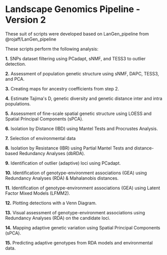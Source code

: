 # Landscape Genomics Pipeline - Version 2 
These suit of scripts were developed based on LanGen_pipeline from @rojaff/LanGen_pipeline

These scripts perform the following analysis:

<b>1.</b> SNPs dataset filtering using PCadapt, sNMF, and TESS3 to outlier detection.

<b>2.</b> Assessment of population genetic structure using sNMF, DAPC, TESS3, and PCA.

<b>3.</b> Creating maps for ancestry coefficients from step 2.

<b>4.</b> Estimate Tajima's D, genetic diversity and genetic distance inter and intra populations.

<b>5.</b> Assessment of fine-scale spatial genetic structure using LOESS and Spatial Principal Components (sPCA).

<b>6.</b> Isolation by Distance (IBD) using Mantel Tests and Procrustes Analysis.

<b>7.</b> Selection of environmental data

<b>8.</b> Isolation by Resistance (IBR) using Partial Mantel Tests and distance-based Redundancy Analyses (dbRDA).

<b>9.</b> Identification of outlier (adaptive) loci using PCadapt.

<b>10.</b> Identification of genotype-environment associations (GEA) using Redundancy Analyses (RDA) & Mahalanobis distances.

<b>11.</b> Identification of genotype-environment associations (GEA) using Latent Factor Mixed Models (LFMM2).

<b>12.</b> Plotting detections with a Venn Diagram.

<b>13.</b> Visual assessment of genotype-environment associations using Redundancy Analyses (RDA) on the candidate loci.

<b>14.</b> Mapping adaptive genetic variation using Spatial Principal Components (sPCA).

<b>15.</b> Predicting adaptive genotypes from RDA models and environmental data.
    
